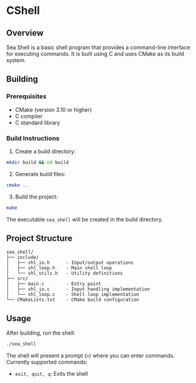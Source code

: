# CShell

## Overview

Sea Shell is a basic shell program that provides a command-line interface for executing commands. It is built using C and uses CMake as its build system.

## Building

### Prerequisites

- CMake (version 3.10 or higher)
- C compiler
- C standard library

### Build Instructions

1. Create a build directory:
```bash
mkdir build && cd build
```

2. Generate build files:
```bash
cmake ..
```

3. Build the project:
```bash
make
```

The executable `sea_shell` will be created in the build directory.

## Project Structure

```
sea_shell/
├── include/
│   ├── shl_io.h      - Input/output operations
│   ├── shl_loop.h    - Main shell loop
│   └── shl_utils.h   - Utility definitions
├── src/
│   ├── main.c        - Entry point
│   ├── shl_io.c      - Input handling implementation
│   └── shl_loop.c    - Shell loop implementation
└── CMakeLists.txt    - CMake build configuration
```

## Usage

After building, run the shell:

```bash
./sea_shell
```

The shell will present a prompt (`>`) where you can enter commands. Currently supported commands:
- `exit, quit, q`: Exits the shell
